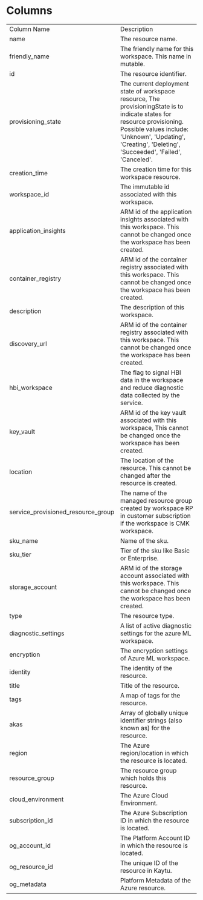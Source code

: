# Columns  

<table>
	<tr><td>Column Name</td><td>Description</td></tr>
	<tr><td>name</td><td>The resource name.</td></tr>
	<tr><td>friendly_name</td><td>The friendly name for this workspace. This name in mutable.</td></tr>
	<tr><td>id</td><td>The resource identifier.</td></tr>
	<tr><td>provisioning_state</td><td>The current deployment state of workspace resource, The provisioningState is to indicate states for resource provisioning. Possible values include: &#39;Unknown&#39;, &#39;Updating&#39;, &#39;Creating&#39;, &#39;Deleting&#39;, &#39;Succeeded&#39;, &#39;Failed&#39;, &#39;Canceled&#39;.</td></tr>
	<tr><td>creation_time</td><td>The creation time for this workspace resource.</td></tr>
	<tr><td>workspace_id</td><td>The immutable id associated with this workspace.</td></tr>
	<tr><td>application_insights</td><td>ARM id of the application insights associated with this workspace. This cannot be changed once the workspace has been created.</td></tr>
	<tr><td>container_registry</td><td>ARM id of the container registry associated with this workspace. This cannot be changed once the workspace has been created.</td></tr>
	<tr><td>description</td><td>The description of this workspace.</td></tr>
	<tr><td>discovery_url</td><td>ARM id of the container registry associated with this workspace. This cannot be changed once the workspace has been created.</td></tr>
	<tr><td>hbi_workspace</td><td>The flag to signal HBI data in the workspace and reduce diagnostic data collected by the service.</td></tr>
	<tr><td>key_vault</td><td>ARM id of the key vault associated with this workspace, This cannot be changed once the workspace has been created.</td></tr>
	<tr><td>location</td><td>The location of the resource. This cannot be changed after the resource is created.</td></tr>
	<tr><td>service_provisioned_resource_group</td><td>The name of the managed resource group created by workspace RP in customer subscription if the workspace is CMK workspace.</td></tr>
	<tr><td>sku_name</td><td>Name of the sku.</td></tr>
	<tr><td>sku_tier</td><td>Tier of the sku like Basic or Enterprise.</td></tr>
	<tr><td>storage_account</td><td>ARM id of the storage account associated with this workspace. This cannot be changed once the workspace has been created.</td></tr>
	<tr><td>type</td><td>The resource type.</td></tr>
	<tr><td>diagnostic_settings</td><td>A list of active diagnostic settings for the azure ML workspace.</td></tr>
	<tr><td>encryption</td><td>The encryption settings of Azure ML workspace.</td></tr>
	<tr><td>identity</td><td>The identity of the resource.</td></tr>
	<tr><td>title</td><td>Title of the resource.</td></tr>
	<tr><td>tags</td><td>A map of tags for the resource.</td></tr>
	<tr><td>akas</td><td>Array of globally unique identifier strings (also known as) for the resource.</td></tr>
	<tr><td>region</td><td>The Azure region/location in which the resource is located.</td></tr>
	<tr><td>resource_group</td><td>The resource group which holds this resource.</td></tr>
	<tr><td>cloud_environment</td><td>The Azure Cloud Environment.</td></tr>
	<tr><td>subscription_id</td><td>The Azure Subscription ID in which the resource is located.</td></tr>
	<tr><td>og_account_id</td><td>The Platform Account ID in which the resource is located.</td></tr>
	<tr><td>og_resource_id</td><td>The unique ID of the resource in Kaytu.</td></tr>
	<tr><td>og_metadata</td><td>Platform Metadata of the Azure resource.</td></tr>
</table>
